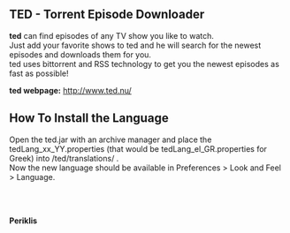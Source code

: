 TED - Torrent Episode Downloader
--------------------------------

<p><b>ted</b> can find episodes of any TV show you like to watch. </br>
Just add your favorite shows to ted and he will search for the newest episodes and downloads them for you. </br>
ted uses bittorrent and RSS technology to get you the newest episodes as fast as possible!</p>

<b>ted webpage:</b> <a href=http://www.ted.nu/>http://www.ted.nu/</a>

How To Install the Language
---------------------------

<p>Open the ted.jar with an archive manager and place the tedLang_xx_YY.properties (that would be tedLang_el_GR.properties for Greek) into /ted/translations/ .</br>
Now the new language should be available in Preferences > Look and Feel > Language. </p>
</br></br>

<p><b>Periklis</b></p>
